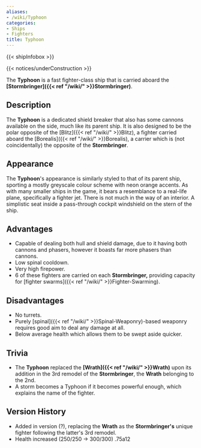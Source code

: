 ```yaml
---
aliases:
- /wiki/Typhoon
categories:
- Ships
- Fighters
title: Typhoon
---  
```


{{< shipInfobox >}}   

{{< notices/underConstruction >}} 

The **Typhoon** is a fast fighter-class ship that is carried aboard the **[Stormbringer]({{< ref "/wiki/" >}}Stormbringer)**. 

## Description

The **Typhoon** is a dedicated shield breaker that also has some cannons available on the side, much like its parent ship. It is also designed to be the polar opposite of the [Blitz]({{< ref "/wiki/" >}}Blitz), a fighter carried aboard the [Borealis]({{< ref "/wiki/" >}}Borealis), a carrier which is (not coincidentally) the opposite of the **Stormbringer**.

## Appearance

The **Typhoon**'s appearance is similarly styled to that of its parent ship, sporting a mostly greyscale colour scheme with neon orange accents. As with many smaller ships in the game, it bears a resemblance to a real-life plane, specifically a fighter jet. There is not much in the way of an interior. A simplistic seat inside a pass-through cockpit windshield on the stern of the ship.

## Advantages

- Capable of dealing both hull and shield damage, due to it having both cannons and phasers, however it boasts far more phasers than cannons.
- Low spinal cooldown.
- Very high firepower.
- 6 of these fighters are carried on each **Stormbringer,** providing capacity for [fighter swarms]({{< ref "/wiki/" >}}Fighter-Swarming).

## Disadvantages

- No turrets.
- Purely [spinal]({{< ref "/wiki/" >}}Spinal-Weaponry)-based weaponry requires good aim to deal any damage at all.
- Below average health which allows them to be swept aside quicker.

## Trivia

- The **Typhoon** replaced the **[Wrath]({{< ref "/wiki/" >}}Wrath)** upon its addition in the 3rd remodel of the **Stormbringer**, the **Wrath** belonging to the 2nd.
- A storm becomes a Typhoon if it becomes powerful enough, which explains the name of the fighter.

## Version History 

- Added in version (?), replacing the **Wrath** as the **Stormbringer's** unique fighter following the latter's 3rd remodel.
- Health increased (250/250 -> 300/300) .75a12